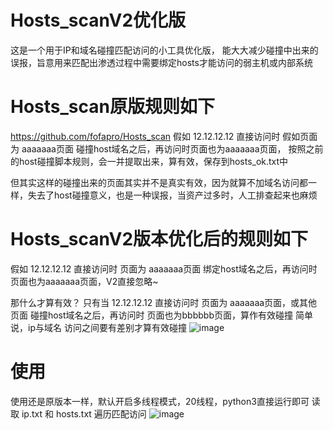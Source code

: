 # Hosts_scanV2优化版
这是一个用于IP和域名碰撞匹配访问的小工具优化版， 能大大减少碰撞中出来的误报，旨意用来匹配出渗透过程中需要绑定hosts才能访问的弱主机或内部系统

# Hosts_scan原版规则如下
https://github.com/fofapro/Hosts_scan
假如 12.12.12.12  直接访问时 假如页面为 aaaaaaa页面
碰撞host域名之后，再访问时页面也为aaaaaaa页面， 按照之前的host碰撞脚本规则，会一并提取出来，算有效，保存到hosts_ok.txt中

但其实这样的碰撞出来的页面其实并不是真实有效，因为就算不加域名访问都一样，失去了host碰撞意义，也是一种误报，当资产过多时，人工排查起来也麻烦


# Hosts_scanV2版本优化后的规则如下
假如 12.12.12.12  直接访问时 页面为 aaaaaaa页面
绑定host域名之后，再访问时 页面也为aaaaaaa页面，V2直接忽略~

那什么才算有效？ 只有当 
12.12.12.12  直接访问时 页面为 aaaaaaa页面，或其他页面
碰撞host域名之后，再访问时 页面也为bbbbbb页面，算作有效碰撞
简单说，ip与域名 访问之间要有差别才算有效碰撞
![image](https://user-images.githubusercontent.com/50769953/139517788-0a8f6b81-b3df-4e09-ac07-0a35ef81fc31.png)



# 使用
使用还是原版本一样，默认开启多线程模式，20线程，python3直接运行即可
读取 ip.txt 和 hosts.txt 遍历匹配访问
![image](https://user-images.githubusercontent.com/50769953/139517797-6dc3cac0-bbc4-4d15-b85e-47acddbb2ab3.png)
